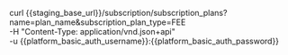 curl {{staging_base_url}}/subscription/subscription_plans?name=plan_name&subscription_plan_type=FEE  \
    -H "Content-Type: application/vnd.json+api" \
    -u  {{platform_basic_auth_username}}:{{platform_basic_auth_password}}
